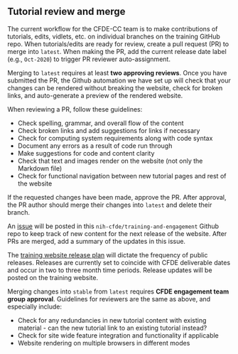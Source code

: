 ## Tutorial review and merge

The current workflow for the CFDE-CC team is to make contributions of tutorials, edits, vidlets, etc. on individual branches on the training GitHub repo. When tutorials/edits are ready for review, create a pull request (PR) to merge into `latest`. When making the PR, add the current release date label (e.g., `Oct-2020`) to trigger PR reviewer auto-assignment.

Merging to `latest` requires at least **two approving reviews**. Once you have submitted the PR, the Github automation we have set up will check that your changes can be rendered without breaking the website, check for broken links, and auto-generate a preview of the rendered website.

When reviewing a PR, follow these guidelines:
- Check spelling, grammar, and overall flow of the content
- Check broken links and add suggestions for links if necessary
- Check for computing system requirements along with code syntax
- Document any errors as a result of code run through
- Make suggestions for code and content clarity 
- Check that text and images render on the website (not only the Markdown file)
- Check for functional navigation between new tutorial pages and rest of the website

If the requested changes have been made, approve the PR. After approval, the PR author should merge their changes into `latest` and delete their branch.

An [issue](https://github.com/nih-cfde/training-and-engagement/issues) will be posted in this `nih-cfde/training-and-engagement` Github repo to keep track of new content for the next release of the website. After PRs are merged, add a summary of the updates in this issue. 

The [training website release plan](https://hackmd.io/O8k5wQvrQui_8_dqXOw2jA?both##release-checklist) will dictate the frequency of public releases. Releases are currently set to coincide with CFDE deliverable dates and occur in two to three month time periods. Release updates will be posted on the training website.

Merging changes into `stable` from `latest` requires **CFDE engagement team group approval**. Guidelines for reviewers are the same as above, and especially include:
- Check for any redundancies in new tutorial content with existing material - can the new tutorial link to an existing tutorial instead?
- Check for site wide feature integration and functionality if applicable
- Website rendering on multiple browsers in different modes
    
